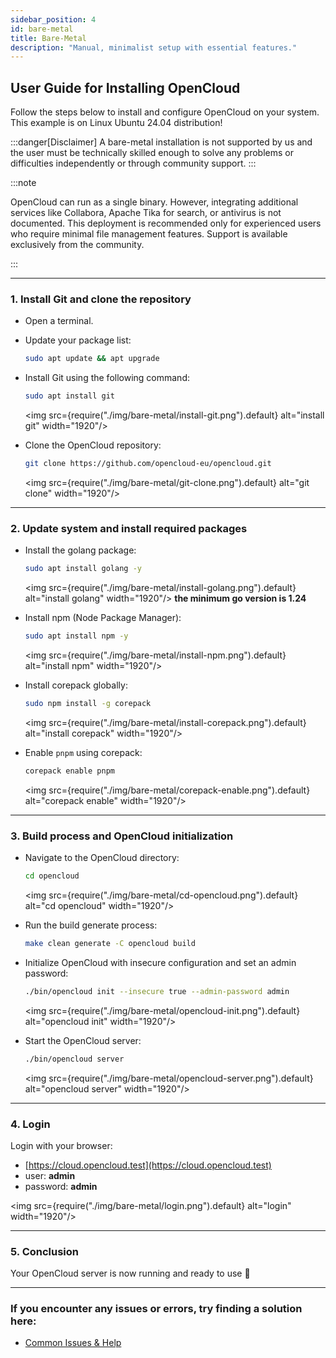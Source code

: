 ```yaml
---
sidebar_position: 4
id: bare-metal
title: Bare-Metal
description: "Manual, minimalist setup with essential features."
---
```


## User Guide for Installing OpenCloud
Follow the steps below to install and configure OpenCloud on your system.<br/>
This example is on Linux Ubuntu 24.04 distribution!

:::danger[Disclaimer]
   A bare-metal installation is not supported by us and the user must be technically skilled enough to solve any problems or difficulties independently or through community support.
:::

:::note

OpenCloud can run as a single binary. However, integrating additional services like Collabora, Apache Tika for search, or antivirus is not documented. This deployment is recommended only for experienced users who require minimal file management features. Support is available exclusively from the community.

:::

---

### 1. Install Git and clone the repository

- Open a terminal.

- Update your package list:
   ```bash
   sudo apt update && apt upgrade
   ```
   
- Install Git using the following command:
   ```bash
   sudo apt install git
   ```
   <img src={require("./img/bare-metal/install-git.png").default} alt="install git" width="1920"/>

- Clone the OpenCloud repository:
   ```bash
   git clone https://github.com/opencloud-eu/opencloud.git
   ```
   <img src={require("./img/bare-metal/git-clone.png").default} alt="git clone" width="1920"/>

---

### 2. Update system and install required packages

- Install the golang package:
   ```bash
   sudo apt install golang -y
   ```
   <img src={require("./img/bare-metal/install-golang.png").default} alt="install golang" width="1920"/>
   **the minimum go version is 1.24**
   
- Install npm (Node Package Manager):
   ```bash
   sudo apt install npm -y
   ```
   <img src={require("./img/bare-metal/install-npm.png").default} alt="install npm" width="1920"/>

- Install corepack globally:
   ```bash
   sudo npm install -g corepack
   ```
   <img src={require("./img/bare-metal/install-corepack.png").default} alt="install corepack" width="1920"/>

- Enable `pnpm` using corepack:
   ```bash
   corepack enable pnpm
   ```
   <img src={require("./img/bare-metal/corepack-enable.png").default} alt="corepack enable" width="1920"/>

---

### 3. Build process and OpenCloud initialization

- Navigate to the OpenCloud directory:
   ```bash
   cd opencloud
   ```
   <img src={require("./img/bare-metal/cd-opencloud.png").default} alt="cd opencloud" width="1920"/>
   
- Run the build generate process:
   ```bash
   make clean generate -C opencloud build
   ```

- Initialize OpenCloud with insecure configuration and set an admin password:
   ```bash
   ./bin/opencloud init --insecure true --admin-password admin
   ```
   <img src={require("./img/bare-metal/opencloud-init.png").default} alt="opencloud init" width="1920"/>

- Start the OpenCloud server:
   ```bash
   ./bin/opencloud server
   ```
   <img src={require("./img/bare-metal/opencloud-server.png").default} alt="opencloud server" width="1920"/>

---

### 4. Login

Login with your browser:
- [https://cloud.opencloud.test](https://cloud.opencloud.test)
- user: **admin**
- password: **admin**

<img src={require("./img/bare-metal/login.png").default} alt="login" width="1920"/>

--- 

### 5. Conclusion

Your OpenCloud server is now running and ready to use 🚀

---

### If you encounter any issues or errors, try finding a solution here: 
- [Common Issues & Help](./../50-resources/30-common-issues.md)
